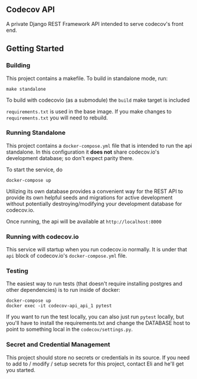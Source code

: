 Codecov API
-----------

A private Django REST Framework API intended to serve codecov's front end. 

## Getting Started

### Building

This project contains a makefile. To build in standalone mode, run:

    make standalone

To build with codecovio (as a submodule) the `build` make target is included

`requirements.txt` is used in the base image. If you make changes to `requirements.txt` you will need to rebuild.

### Running Standalone

This project contains a `docker-compose.yml` file that is intended to run the api standalone. In this configuration it **does not** share codecov.io's development database; so don't expect parity there. 

To start the service, do

`docker-compose up`

Utilizing its own database provides a convenient way for the REST API to provide its own helpful seeds and migrations for active development without potentially destroying/modifying your development database for codecov.io.

Once running, the api will be available at `http://localhost:8000`

### Running with codecov.io

This service will startup when you run codecov.io normally. It is under that `api` block of codecov.io's `docker-compose.yml` file. 

### Testing

The easiest way to run tests (that doesn't require installing postgres and other dependencies) is to run inside of docker:

    docker-compose up
    docker exec -it codecov-api_api_1 pytest

If you want to run the test locally, you can also just run `pytest` locally, but you'll have to install the requirements.txt and change the DATABASE host to point to something local in the `codecov/settings.py`.

### Secret and Credential Management

This project should store no secrets or credentials in its source. If you need to add to / modify / setup secrets for this project, contact Eli and he'll get you started. 
